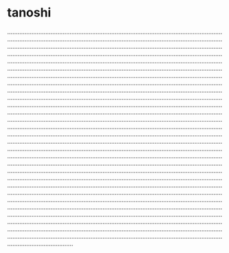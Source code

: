 # tanoshi
..................................................................................................................................................................................................................................................................................................................................................................................................................................................................................................................................................................................................................................................................................................................................................................................................................................................................................................................................................................................................................................................................................................................................................................................................................................................................................................................................................................................................................................................................................................................................................................................................................................................................................................................................................................................................................................................................................................................................................................................................................................................................................................................................................................................................................................................................................................................................................................................................................................................................................................................................................................................................................................................................................................................................................................................................................................................................................................................................................................................................................................................................................................................................................................................................................................................................................................................................................................................................................................................................................................................................................................................................................................................................................................................................................................................
